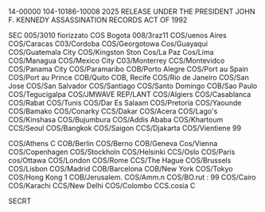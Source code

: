 14-00000
104-10186-10008 2025 RELEASE UNDER THE PRESIDENT JOHN F. KENNEDY ASSASSINATION RECORDS ACT OF 1992

SEC
005/3010 fiorizzato
COS Bogota
008/3raz11
COS/uenos Aires
COS/Caracas
C03/Cordoba
COS/Georgotowa
Cos/Guayaqui
COS/Guatemala City
COS/Kingston
Ston
Cos/La Paz
Cos/Lima
COS/Managua
COS/Mexico City
C03/Monterrey
CCS/Montevidco
COS/Panama City
COS/Paramaribo
COB/Porto Alegre
COS/Port au Spain
COS/Port au Prince
COB/Quito
COB, Recife
COS/Rio de Janeiro
COS/San Jose
COS/San Salvador
COS/Santiago
COS/Santo Domingo
COB/Sao Paulo
COS/Tegucigalpa
COS/JMWAVE
REP/LANT
COS/Algiers
COS/Casablanca
COS/Rabat
COS/Tunis
COS/Dar Es Salaam
COS/Pretoria
COS/Yaounde
COS/Bamako
COS/Conarky
CCS/Dakar
COS/Acera
COS/Lago's
COS/Kinshasa
COS/Bujumbura
COS/Addis Ababa
COS/Khartoum
CCS/Seoul
COS/Bangkok
COS/Saigon
CCS/Djakarta
COS/Vientiene
99

COS/Athens
C
COB/Berlin
COS/Berno
COB/Geneva
Cos/Vienna
COS/Copenhagen
COS/Stockholn
COS/Helsinki
CCS/Oslo
COS/Paris
cos/Ottawa
COS/London
COS/Rome
CCS/The Hague
COS/Brussels
COS/Lisbon
COS/Madrid
COB/Barcelona
COB/New York
COS/Tokyo
COS/Hong Kong
1
COB/Jerusalem.
COS/Amm.n
COS/BO.rut
:
99
COS/Cairo
COS/Karachi
CCS/New Delhi
COS/Colombo
CCS.cosia
C

SECRT

